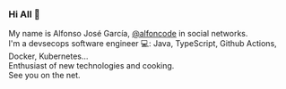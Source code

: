 ### Hi All :rocket:
My name is Alfonso José García, [@alfoncode](https://twitter.com/alfoncode) in social networks.  
I'm a devsecops software engineer :computer:: Java, TypeScript, Github Actions, Docker, Kubernetes...  
Enthusiast of new technologies and cooking.  
See you on the net.

<!--
**alfoncode/alfoncode** is a ✨ _special_ ✨ repository because its `README.md` (this file) appears on your GitHub profile.

Here are some ideas to get you started:

- 🔭 I’m currently working on ...
- 🌱 I’m currently learning ...
- 👯 I’m looking to collaborate on ...
- 🤔 I’m looking for help with ...
- 💬 Ask me about ...
- 📫 How to reach me: ...
- 😄 Pronouns: ...
- ⚡ Fun fact: ...
-->
